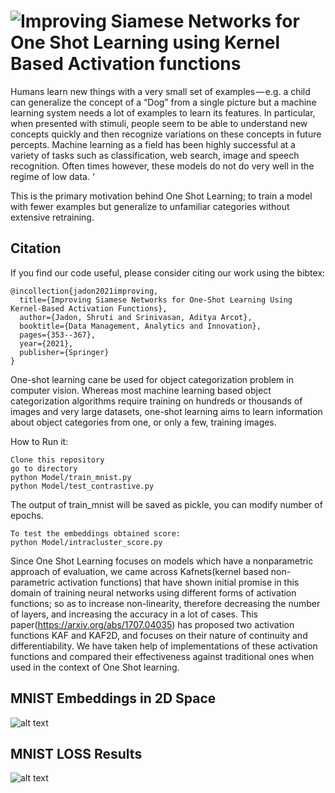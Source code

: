 # ![Improving Siamese Networks for One Shot Learning using Kernel Based Activation functions](https://link.springer.com/chapter/10.1007/978-981-15-5619-7_25)
Humans learn new things with a very small set of examples — e.g. a child can generalize the concept of a “Dog” from a single picture but a machine learning system needs a lot of examples to learn its features. In particular, when presented with stimuli, people seem to be able to understand new concepts quickly and then recognize variations on these concepts in future percepts. Machine learning as a field has been highly successful at a variety of tasks such as classification, web search, image and speech recognition. Often times however, these models do not do very well in the regime of low data. ‘

This is the primary motivation behind One Shot Learning; to train a model with fewer examples but generalize to unfamiliar categories without extensive retraining.

## Citation
If you find our code useful, please consider citing our work using the bibtex:
```
@incollection{jadon2021improving,
  title={Improving Siamese Networks for One-Shot Learning Using Kernel-Based Activation Functions},
  author={Jadon, Shruti and Srinivasan, Aditya Arcot},
  booktitle={Data Management, Analytics and Innovation},
  pages={353--367},
  year={2021},
  publisher={Springer}
}
```

One-shot learning cane be used for object categorization problem in computer vision. Whereas most machine learning based object categorization algorithms require training on hundreds or thousands of images and very large datasets, one-shot learning aims to learn information about object categories from one, or only a few, training images.

How to Run it:
```
Clone this repository
go to directory
python Model/train_mnist.py 
python Model/test_contrastive.py
```
The output of train_mnist will be saved as pickle, you can modify number of epochs.
```
To test the embeddings obtained score:
python Model/intracluster_score.py
```

Since One Shot Learning focuses on models which have a nonparametric approach of evaluation, we came across Kafnets(kernel based non-parametric activation functions) that have shown initial promise in this domain of training neural networks using different forms of activation functions; so as to increase non-linearity, therefore decreasing the number of layers, and increasing the accuracy in a lot of cases. This paper(https://arxiv.org/abs/1707.04035) has proposed two activation functions KAF and KAF2D, and focuses on their nature of continuity and differentiability. We have taken help of implementations of these activation functions and compared their effectiveness against traditional ones when used in the context of One Shot learning.

## MNIST Embeddings in 2D Space
![alt text](https://github.com/shruti-jadon/Siamese-Network-for-One-shot-Learning/blob/master/Images/embeddings_Combined.jpg)
## MNIST LOSS Results
![alt text](https://github.com/shruti-jadon/Siamese-Network-for-One-shot-Learning/blob/master/Images/MNISTLoss.jpg)

